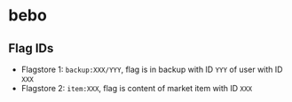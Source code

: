 # bebo

## Flag IDs

- Flagstore 1: `backup:XXX/YYY`, flag is in backup with ID `YYY` of user with ID `XXX`
- Flagstore 2: `item:XXX`, flag is content of market item with ID `XXX`
